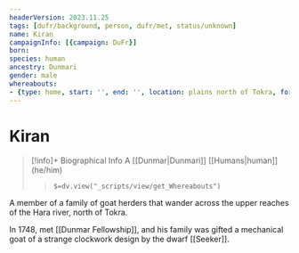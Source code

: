 ```yaml
---
headerVersion: 2023.11.25
tags: [dufr/background, person, dufr/met, status/unknown]
name: Kiran
campaignInfo: [{campaign: DuFr}]
born:
species: human
ancestry: Dunmari
gender: male
whereabouts:
- {type: home, start: '', end: '', location: plains north of Tokra, format: "3"}
---
```

# Kiran
>[!info]+ Biographical Info
> A [[Dunmar|Dunmari]] [[Humans|human]] (he/him)
>> `$=dv.view("_scripts/view/get_Whereabouts")`

A member of a family of goat herders that wander across the upper reaches of the Hara river, north of Tokra. 

In 1748, met [[Dunmar Fellowship]], and his family was gifted a mechanical goat of a strange clockwork design by the dwarf [[Seeker]]. 